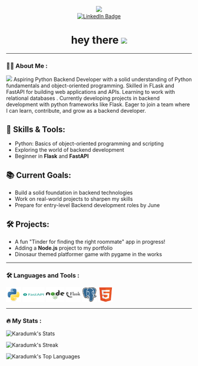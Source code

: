 <div id="header" align="center">
  <img src="https://media.giphy.com/media/M9gbBd9nbDrOTu1Mqx/giphy.gif" width="100"/>
</div>
<div id="badges" align="center">
  <a href="https://www.linkedin.com/in/kara-dumk-0b13a8309/">
    <img src="https://img.shields.io/badge/LinkedIn-blue?style=for-the-badge&logo=linkedin&logoColor=white" alt="LinkedIn Badge"/>
  </a>
<h1>
  hey there
  <img src="https://media.giphy.com/media/hvRJCLFzcasrR4ia7z/giphy.gif" width="30px"/>
</h1>  
</div>

---

### :woman_technologist: About Me :
<img src="https://media.giphy.com/media/WUlplcMpOCEmTGBtBW/giphy.gif" width="30"> Aspiring Python Backend Developer with a solid understanding of Python fundamentals and object-oriented programming. Skilled in FLask and FastAPI for building web applications and APIs. Learning to work with relational databases . Currently developing projects in backend development with python frameworks like Flask. Eager to join a team where I can learn, contribute, and grow as a backend developer.

## 🔧 Skills & Tools:  
- Python: Basics of object-oriented programming and scripting  
- Exploring the world of backend development  
- Beginner in **Flask** and **FastAPI**

## 📚 Current Goals:  
- Build a solid foundation in backend technologies  
- Work on real-world projects to sharpen my skills  
- Prepare for entry-level Backend development roles by June  

## 🛠️ Projects:  
- A fun "Tinder for finding the right roommate" app in progress!  
- Adding a **Node.js** project to my portfolio
- Dinosaur themed platformer game with pygame in the works

---

### :hammer_and_wrench: Languages and Tools :
<div>
  <img src="https://github.com/devicons/devicon/blob/master/icons/python/python-original.svg" title="python" alt="python" width="40" height="40">
  <img src="https://github.com/devicons/devicon/blob/master/icons/fastapi/fastapi-plain-wordmark.svg" title="fastapi" alt="fastapi" width="60" height="40"/>
  <img src="https://github.com/devicons/devicon/blob/master/icons/nodejs/nodejs-original-wordmark.svg" title="node.js" alt="node.js" width="50" height="40">
  <img src="https://github.com/devicons/devicon/blob/master/icons/flask/flask-original-wordmark.svg" title="flask" alt="flask" width="40" height="40">
  <img src="https://github.com/devicons/devicon/blob/master/icons/postgresql/postgresql-original.svg" title="postgresql" alt="sql" width="40" height="40">
  <img src="https://github.com/devicons/devicon/blob/ca28c779441053191ff11710fe24a9e6c23690d6/icons/html5/html5-original.svg#L1" title="html" alt="html" width="40" height="40">
</div>

---

### :fire: My Stats :
![Karadumk's Stats](https://github-readme-stats.vercel.app/api?username=Karadumk&theme=dark&show_icons=true&hide_border=false&count_private=true)

![Karadumk's Streak](https://github-readme-streak-stats.herokuapp.com/?user=Karadumk&theme=dark&hide_border=false)

![Karadumk's Top Languages](https://github-readme-stats.vercel.app/api/top-langs/?username=Karadumk&theme=dark&show_icons=true&hide_border=false&layout=compact)
